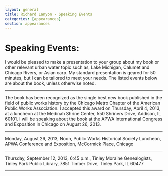 ```yaml
---
layout: general
title: Richard Lanyon - Speaking Events
categories: [appearances]
section: appearances
---
```


# Speaking Events:
I would be pleased to make a presentation to your group about my book or other relevant urban water topic such as, Lake Michigan, Calumet and Chicago Rivers, or Asian carp. My standard presentation is geared for 50 minutes, but I can be tailored to meet your needs. The listed events below are about the book, unless otherwise noted.

----

The book has been recognized as the single best new book published in the field of public works history by the Chicago Metro Chapter of the American Public Works Association. I accepted this award on Thursday, April 4, 2013, at a luncheon at the Medinah Shrine Center, 550 Shriners Drive, Addison, IL 60101. I will be speaking about the book at the APWA International Congress and Exposition in Chicago on August 26, 2013.

----

Monday, August 26, 2013, Noon, Public Works Historical Society Luncheon, APWA Conference and Exposition, McCormick Place, Chicago

----

Thursday, September 12, 2013, 6:45 p.m., Tinley Moraine Genealogists, Tinley Park Public Library, 7851 Timber Drive, Tinley Park, IL 60477

----
